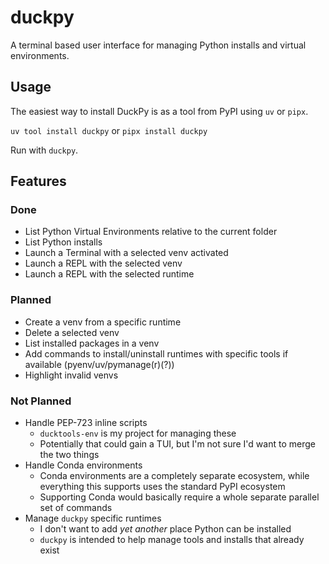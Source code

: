 # duckpy #

A terminal based user interface for managing Python installs and virtual environments.

## Usage ##

The easiest way to install DuckPy is as a tool from PyPI using `uv` or `pipx`.

`uv tool install duckpy` or `pipx install duckpy`

Run with `duckpy`.

## Features ##

### Done ###

* List Python Virtual Environments relative to the current folder
* List Python installs
* Launch a Terminal with a selected venv activated
* Launch a REPL with the selected venv
* Launch a REPL with the selected runtime

### Planned ###

* Create a venv from a specific runtime
* Delete a selected venv
* List installed packages in a venv
* Add commands to install/uninstall runtimes with specific tools if available (pyenv/uv/pymanage(r)(?))
* Highlight invalid venvs

### Not Planned ###

* Handle PEP-723 inline scripts
  * `ducktools-env` is my project for managing these
  * Potentially that could gain a TUI, but I'm not sure I'd want to merge the two things
* Handle Conda environments
  * Conda environments are a completely separate ecosystem, 
    while everything this supports uses the standard PyPI ecosystem
  * Supporting Conda would basically require a whole separate parallel set of commands
* Manage `duckpy` specific runtimes
  * I don't want to add *yet another* place Python can be installed
  * `duckpy` is intended to help manage tools and installs that already exist
